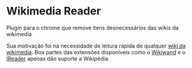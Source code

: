 # Wikimedia Reader
Plugin para o chrome que remove itens desnecessários das wikis da wikimedia

Sua motivação foi na necessidade de leitura rápida de qualquer [wiki da wikimedia](http://wikimediafoundation.org/wiki/Our_projects). Boa partes das extensões disponíveis como o [Wikiwand](https://chrome.google.com/webstore/detail/wikiwand-wikipedia-modern/emffkefkbkpkgpdeeooapgaicgmcbolj) e o [IReader](https://chrome.google.com/webstore/detail/ireader/ppelffpjgkifjfgnbaaldcehkpajlmbc) apenas dão suporte a Wikipédia.
